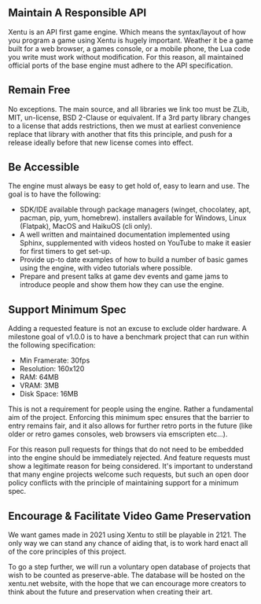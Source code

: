 ## Maintain A Responsible API
Xentu is an API first game engine. Which means the syntax/layout of how you
program a game using Xentu is hugely important. Weather it be a game built for a
web browser, a games console, or a mobile phone, the Lua code you write must work
without modification. For this reason, all maintained official ports of the base
engine must adhere to the API specification.

## Remain Free
No exceptions. The main source, and all libraries we link too must be ZLib, MIT,
un-license, BSD 2-Clause or equivalent. If a 3rd party library changes to a license
that adds restrictions, then we must at earliest convenience replace that library
with another that fits this principle, and push for a release ideally before that
new license comes into effect.

## Be Accessible
The engine must always be easy to get hold of, easy to learn and use. The goal is
to have the following:

- SDK/IDE available through package managers (winget, chocolatey, apt, pacman,
  pip, yum, homebrew). installers available for Windows, Linux (Flatpak), MacOS
  and HaikuOS (cli only).
- A well written and maintained documentation implemented using Sphinx,
  supplemented with videos hosted on YouTube to make it easier for first timers
  to get set-up.
- Provide up-to date examples of how to build a number of basic games using the
  engine, with video tutorials where possible.
- Prepare and present talks at game dev events and game jams to introduce people
  and show them how they can use the engine.

## Support Minimum Spec
Adding a requested feature is not an excuse to exclude older hardware. A milestone
goal of v1.0.0 is to have a benchmark project that can run within the following
specification:

- Min Framerate: 30fps
- Resolution: 160x120
- RAM: 64MB
- VRAM: 3MB
- Disk Space: 16MB

This is not a requirement for people using the engine. Rather a fundamental aim
of the project. Enforcing this minimum spec ensures that the barrier to entry
remains fair, and it also allows for further retro ports in the future (like 
older or retro games consoles, web browsers via emscripten etc...).

For this reason pull requests for things that do not need to be embedded into
the engine should be immediately rejected. And feature requests must show a
legitimate reason for being considered. It's important to understand that many
engine projects welcome such requests, but such an open door policy conflicts
with the principle of maintaining support for a minimum spec.

## Encourage & Facilitate Video Game Preservation
We want games made in 2021 using Xentu to still be playable in 2121. The only way
we can stand any chance of aiding that, is to work hard enact all of the core
principles of this project.

To go a step further, we will run a voluntary open database of projects that
wish to be counted as preserve-able. The database will be hosted on the xentu.net
website, with the hope that we can encourage more creators to think about the
future and preservation when creating their art.